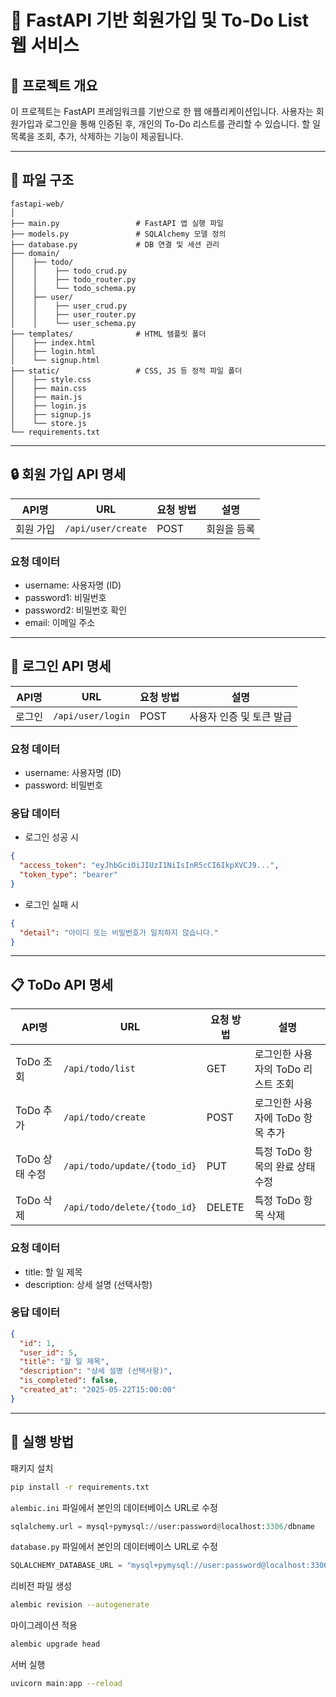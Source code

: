 # 📝 FastAPI 기반 회원가입 및 To-Do List 웹 서비스
## 📌 프로젝트 개요
이 프로젝트는 FastAPI 프레임워크를 기반으로 한 웹 애플리케이션입니다. 사용자는 회원가입과 로그인을 통해 인증된 후, 개인의 To-Do 리스트를 관리할 수 있습니다. 할 일 목록을 조회, 추가, 삭제하는 기능이 제공됩니다.

---

## 📂 파일 구조
```
fastapi-web/
│
├── main.py                 # FastAPI 앱 실행 파일
├── models.py               # SQLAlchemy 모델 정의
├── database.py             # DB 연결 및 세션 관리
├── domain/            
│    ├── todo/
│    │    ├── todo_crud.py
│    │    ├── todo_router.py
│    │    └── todo_schema.py
│    ├── user/
│    │    ├── user_crud.py
│    │    ├── user_router.py
│    │    └── user_schema.py
├── templates/              # HTML 템플릿 폴더 
│    ├── index.html
│    ├── login.html
│    └── signup.html
├── static/                 # CSS, JS 등 정적 파일 폴더
│    ├── style.css
│    ├── main.css
│    ├── main.js
│    ├── login.js 
│    ├── signup.js 
│    └── store.js
└── requirements.txt
```

---

## 🔒 회원 가입 API 명세

| API명   | URL            | 요청 방법 | 설명          |
|---------|----------------|-----------|---------------|
| 회원 가입 | `/api/user/create` | POST      | 회원을 등록 |

### 요청 데이터

- username: 사용자명 (ID)
- password1: 비밀번호
- password2: 비밀번호 확인
- email: 이메일 주소

---

## 🔐 로그인 API 명세

| API명   | URL            | 요청 방법 | 설명                |
|---------|----------------|-----------|---------------------|
| 로그인  | `/api/user/login` | POST      | 사용자 인증 및 토큰 발급 |

### 요청 데이터

- username: 사용자명 (ID)
- password: 비밀번호

### 응답 데이터

- 로그인 성공 시
```json
{
  "access_token": "eyJhbGciOiJIUzI1NiIsInR5cCI6IkpXVCJ9...",
  "token_type": "bearer"
}
```

- 로그인 실패 시
```json
{
  "detail": "아이디 또는 비밀번호가 일치하지 않습니다."
}
```

---

## 📋 ToDo API 명세

| API명      | URL                          | 요청 방법  | 설명                  |
| --------- | ---------------------------- | ------ | ------------------- |
|  ToDo 조회 | `/api/todo/list`             | GET    | 로그인한 사용자의 ToDo 리스트 조회 |
| ToDo 추가     | `/api/todo/create`           | POST   | 로그인한 사용자에 ToDo 항목 추가  |
| ToDo 상태 수정  | `/api/todo/update/{todo_id}` | PUT    | 특정 ToDo 항목의 완료 상태 수정  |
| ToDo 삭제     | `/api/todo/delete/{todo_id}` | DELETE | 특정 ToDo 항목 삭제         |

### 요청 데이터

- title: 할 일 제목
- description: 상세 설명 (선택사항)

### 응답 데이터

```json
{
  "id": 1,
  "user_id": 5,
  "title": "할 일 제목",
  "description": "상세 설명 (선택사항)",
  "is_completed": false,
  "created_at": "2025-05-22T15:00:00"
}
```

---

## 🚀 실행 방법
패키지 설치
```bash
pip install -r requirements.txt
```
`alembic.ini` 파일에서 본인의 데이터베이스 URL로 수정
```python
sqlalchemy.url = mysql+pymysql://user:password@localhost:3306/dbname
```
`database.py` 파일에서 본인의 데이터베이스 URL로 수정
```python
SQLALCHEMY_DATABASE_URL = "mysql+pymysql://user:password@localhost:3306/dbname"
```
리비전 파일 생성
```bash
alembic revision --autogenerate
```
마이그레이션 적용
```bash
alembic upgrade head
```
서버 실행
```bash
uvicorn main:app --reload
```